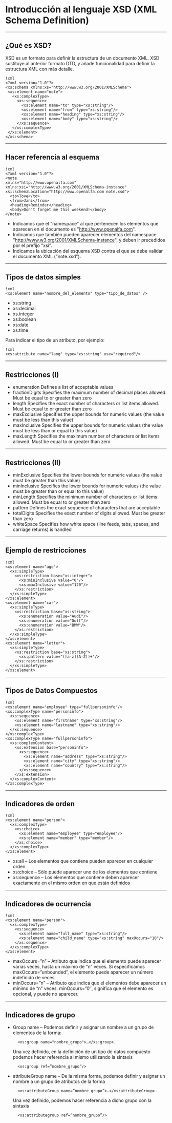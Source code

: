 # Introducción al lenguaje XSD (XML Schema Definition)
---
## ¿Qué es XSD?
XSD es un formato para definir la estructura de un documento XML. XSD sustituye al anterior formato DTD, y añade funcionalidad para definir la estructura XML con más detalle.

	!xml
	<?xml version="1.0"?>
	<xs:schema xmlns:xs="http://www.w3.org/2001/XMLSchema">
	 <xs:element name="note">
	   <xs:complexType>
	     <xs:sequence>
	       <xs:element name="to" type="xs:string"/>
	       <xs:element name="from" type="xs:string"/>
	       <xs:element name="heading" type="xs:string"/>
	       <xs:element name="body" type="xs:string"/>
	     </xs:sequence>
	   </xs:complexType>
	 </xs:element>
	</xs:schema>
---
## Hacer referencia al esquema

	!xml
	<?xml version="1.0"?>
	<note
	xmlns="http://www.openalfa.com"
	xmlns:xsi="http://www.w3.org/2001/XMLSchema-instance" 
	xsi:schemaLocation="http://www.openalfa.com note.xsd">
	  <to>Tove</to>
	  <from>Jani</from>
	  <heading>Reminder</heading>
	  <body>Don't forget me this weekend!</body>
	</note>

* Indicamos que el "namespace" al que pertenecen los elementos que aparecen en el documento es "http://www.openalfa.com".
* Indicamos que también pueden aparecer elementos del namespace "http://www.w3.org/2001/XMLSchema-instance", y deben ir precedidos por el prefijo "xsi".
* Indicamos la ubicación del esquema XSD contra el que se debe validar el documento XML ("note.xsd"). 
---
## Tipos de datos simples

	!xml
	<xs:element name="nombre_del_elemento" type="tipo_de_datos" />

* xs:string
* xs:decimal
* xs.integer
* xs:boolean
* xs:date
* xs:time

Para indicar el tipo de un atributo, por ejemplo:

	!xml
	<xs:attribute name="lang" type="xs:string" use="required"/>

---
## Restricciones (I) 

* enumeration		Defines a list of acceptable values
* fractionDigits	Specifies the maximum number of decimal places allowed. Must be equal to or greater than zero
* length		Specifies the exact number of characters or list items allowed. Must be equal to or greater than zero
* maxExclusive		Specifies the upper bounds for numeric values (the value must be less than this value)
* maxInclusive		Specifies the upper bounds for numeric values (the value must be less than or equal to this value)
* maxLength		Specifies the maximum number of characters or list items allowed. Must be equal to or greater than zero
---
## Restricciones (II) 
* minExclusive		Specifies the lower bounds for numeric values (the value must be greater than this value)
* minInclusive		Specifies the lower bounds for numeric values (the value must be greater than or equal to this value)
* minLength		Specifies the minimum number of characters or list items allowed. Must be equal to or greater than zero
* pattern		Defines the exact sequence of characters that are acceptable
* totalDigits		Specifies the exact number of digits allowed. Must be greater than zero
* whiteSpace		Specifies how white space (line feeds, tabs, spaces, and carriage returns) is handled
---
##  Ejemplo de restricciones

	!xml
	<xs:element name="age">
	  <xs:simpleType>
	    <xs:restriction base="xs:integer">
	      <xs:minInclusive value="0"/>
	      <xs:maxInclusive value="120"/>
	    </xs:restriction>
	  </xs:simpleType>
	</xs:element>
	<xs:element name="car">
	  <xs:simpleType>
	    <xs:restriction base="xs:string">
	      <xs:enumeration value="Audi"/>
	      <xs:enumeration value="Golf"/>
	      <xs:enumeration value="BMW"/>
	    </xs:restriction>
	  </xs:simpleType>
	</xs:element>
	<xs:element name="letter">
	  <xs:simpleType>
	    <xs:restriction base="xs:string">
	      <xs:pattern value="([a-z][A-Z])+"/>
	    </xs:restriction>
	  </xs:simpleType>
	</xs:element>
---
## Tipos de Datos Compuestos

	!xml
	<xs:element name="employee" type="fullpersoninfo"/>
	<xs:complexType name="personinfo">
	  <xs:sequence>
	    <xs:element name="firstname" type="xs:string"/>
	    <xs:element name="lastname" type="xs:string"/>
	  </xs:sequence>
	</xs:complexType>
	<xs:complexType name="fullpersoninfo">
	  <xs:complexContent>
	    <xs:extension base="personinfo">
	      <xs:sequence>
	        <xs:element name="address" type="xs:string"/>
	        <xs:element name="city" type="xs:string"/>
	        <xs:element name="country" type="xs:string"/>
	      </xs:sequence>
	    </xs:extension>
	  </xs:complexContent>
	</xs:complexType>
---
## Indicadores de orden

	!xml
	<xs:element name="person">
	  <xs:complexType>
	    <xs:choice>
	      <xs:element name="employee" type="employee"/>
	      <xs:element name="member" type="member"/>
	    </xs:choice>
	  </xs:complexType>
	</xs:element> 

* xs:all  – Los elementos que contiene pueden aparecer en cualquier orden.
* xs:choice – Sólo puede aparecer uno de los elementos que contiene
* xs:sequence – Los elementos que contiene deben aparecer exactamente en el mismo orden en que están definidos


---
## Indicadores de ocurrencia

	!xml
	<xs:element name="person">
	  <xs:complexType>
	    <xs:sequence>
	      <xs:element name="full_name" type="xs:string"/>
	      <xs:element name="child_name" type="xs:string" maxOccurs="10"/>
	    </xs:sequence>
	  </xs:complexType>
	</xs:element> 

* maxOccurs=”n” – Atributo que indica que el elemento puede aparecer varias veces, hasta un máximo de “n” veces. Si especificamos maxOccurs=”unbounded”, el elemento puede aparecer un número indefinido de veces.
* minOccurs=”n” – Atributo que indica que el elementos debe aparecer un mínimo de “n” veces. minOccurs=”0″, significa que el elemento es opcional, y puede no aparecer.


---
## Indicadores de grupo

* Group name – Podemos definir y asignar un nombre a un grupo de elementos de la forma:

		<xs:group name="nombre_grupo">…</xs:group>. 
	
	Una vez definido, en la definición de un tipo de datos compuesto podemos hacer referencia al mismo utilizando la sintaxis 

		<xs:group ref=”nombre_grupo”/>

* attributeGroup name – De la misma forma, podemos definir y asignar un nombre a un grupo de atributos de la forma 

		<xs:attributeGroup name=”nombre_grupo”>…</xs:attributeGroup>. 

	Una vez definido, podemos hacer referencia a dicho grupo con la sintaxis 
	
		<xs:attributegroup ref=”nombre_grupo”/>
